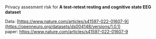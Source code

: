 Privacy assesment risk for **A test-retest resting and cognitive state EEG dataset**

Data: [https://www.nature.com/articles/s41597-022-01607-9](https://openneuro.org/datasets/ds004148/versions/1.0.1) <br>
paper: https://www.nature.com/articles/s41597-022-01607-9
